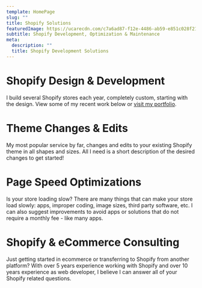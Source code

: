```yaml
---
template: HomePage
slug: ""
title: Shopify Solutions
featuredImage: https://ucarecdn.com/c7a6ad87-f12e-4486-ab59-e851c028f21b/
subtitle: Shopify Development, Optimization & Maintenance
meta:
  description: ""
  title: Shopify Development Solutions
---
```

# Shopify Design & Development

I build several Shopify stores each year, completely custom, starting with the design. View some of my recent work below or [visit my portfolio](https://www.behance.net/nolanwagner).

# Theme Changes & Edits

My most popular service by far, changes and edits to your existing Shopify theme in all shapes and sizes. All I need is a short description of the desired changes to get started!

# Page Speed Optimizations

Is your store loading slow? There are many things that can make your store load slowly: apps, improper coding, image sizes, third party software, etc.  I can also suggest improvements to avoid apps or solutions that do not require a monthly fee - like many apps.

# Shopify & eCommerce Consulting

Just getting started in ecommerce or transferring to Shopify from another platform? With over 5 years experience working with Shopify and over 10 years experience as web developer, I believe I can answer all of your Shopify related questions.